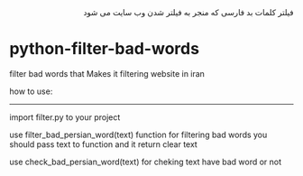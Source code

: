 <div dir="rtl" >
 فیلتر کلمات بد فارسی که منجر به فیلتر شدن وب سایت می شود 
  
 
</div>

# python-filter-bad-words
filter bad words that Makes it filtering website in iran
 
 how to use:
<hr> 

 import filter.py to your project
 
 use filter_bad_persian_word(text) function for filtering bad words you should pass text to function and it return clear text
 
 use check_bad_persian_word(text) for cheking text have bad word or not
